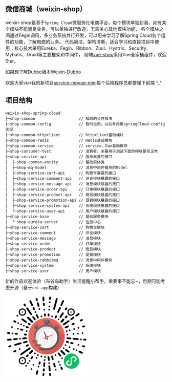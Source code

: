 ## 微信商城（weixin-shop）

weixin-shop是基于`Spring Cloud`微服务化电商平台，每个模块单独封装，如有某个模块不能满足业务，可以单独进行改造，无需关心其他模块功能，
各个模块之间通过Fegin调用，多业务系统并行开发，可以用来学习了解Spring Cloud各个组件的功能，了解电商的业务。
代码简洁，架构清晰，适合学习和直接项目中使用；核心技术采用Eureka、Fegin、Ribbon、Zuul、Hystrix、Security、Mybatis、Druid等主要框架和中间件，
前端[vue-shop](https://github.com/chengzhx76/vue-shop)采用Vue全家桶组件，欢迎Star。 

如果想了解Dubbo版本[Weixin-Dubbo](https://github.com/chengzhx76/Weixin-Dubbo)

欢迎大家star我的新项目[service-mpvue-mini](https://github.com/chengzhx76/service-mpvue-mini)每个后端程序员都要懂下前端 ^_^


## 项目结构
```
weixin-shop-spring-cloud
├─shop-common                   // 抽取的公共模块
├─shop-common-config            // 暂时没用，以后考虑用springCloud-config实现
├─shop-common-httpclient        // httpclient基础模块
├─shop-common-redis             // Redis基础模块
├─shop-common-service           // service、Dao基础模块
├─shop-consumer-test            // 消费者，主要用于测试下面的模块是否正常
├─shop-service-api              // 服务暴露的接口
│  ├─shop-common-entity         // 基础实体类
│  ├─shop-mq-model              // 消息中间件模块的Model
│  ├─shop-service-cart-api      // 购物车暴露的接口
│  ├─shop-service-comment-api   // 评论模块暴露的接口
│  ├─shop-service-message-api   // 消息模块暴露的接口
│  ├─shop-service-order-api     // 订单模块暴露的接口
│  ├─shop-service-product-api   // 商品模块暴露的接口
│  ├─shop-service-promotion-api // 促销模块暴露的接口
│  ├─shop-service-system-api    // 系统模块暴露的接口
│  └─shop-service-user-api      // 用户模块暴露的接口
├─shop-service-base             // 基础服务模块
│  └─shop-eureka-server         // 注册中心
├─shop-service-cart             // 购物车模块
├─shop-service-comment          // 评论模块
├─shop-service-message          // 消息模块
├─shop-service-order            // 订单模块
├─shop-service-product          // 商品模块
├─shop-service-promotion        // 促销模块
├─shop-service-rabbitmq         // 消息中间件模块
├─shop-service-system           // 系统模块
├─shop-service-user             // 用户模块
```

新的作品欢迎体验（布谷鸟助手）生活提醒小帮手，重要事不能忘~，后期可能考虑开源（基于`uni-app`构建）

![image](https://github.com/chengzhx76/service-mpvue-mini/blob/master/resource/qrcode_remind.jpg)
